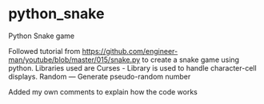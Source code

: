 # python_snake
Python Snake game

Followed tutorial from https://github.com/engineer-man/youtube/blob/master/015/snake.py to create a snake game using python. Libraries used are 
    Curses - Library is used to handle character-cell displays. 
    Random — Generate pseudo-random number
 
Added my own comments to explain how the code works 
